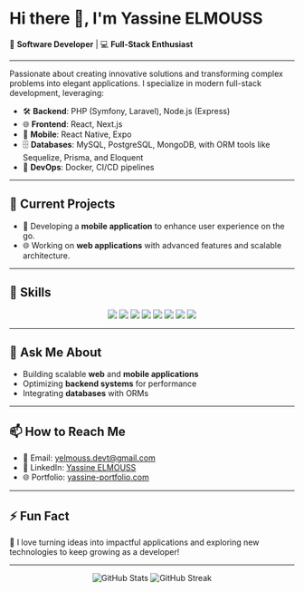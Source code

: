 # Hi there 👋, I'm Yassine ELMOUSS

🌟 **Software Developer** | 💻 **Full-Stack Enthusiast**

---

Passionate about creating innovative solutions and transforming complex problems into elegant applications. I specialize in modern full-stack development, leveraging:

- 🛠 **Backend**: PHP (Symfony, Laravel), Node.js (Express)
- 🌐 **Frontend**: React, Next.js
- 📱 **Mobile**: React Native, Expo
- 🗄 **Databases**: MySQL, PostgreSQL, MongoDB, with ORM tools like Sequelize, Prisma, and Eloquent
- 🚀 **DevOps**: Docker, CI/CD pipelines

---

## 🔭 Current Projects
- 📱 Developing a **mobile application** to enhance user experience on the go.
- 🌐 Working on **web applications** with advanced features and scalable architecture.

---

## 🌟 Skills
<div align="center">
  <img src="https://img.shields.io/badge/PHP-777BB4?style=for-the-badge&logo=php&logoColor=white" />
  <img src="https://img.shields.io/badge/Laravel-FF2D20?style=for-the-badge&logo=laravel&logoColor=white" />
  <img src="https://img.shields.io/badge/Symfony-000000?style=for-the-badge&logo=symfony&logoColor=white" />
  <img src="https://img.shields.io/badge/Node.js-339933?style=for-the-badge&logo=node.js&logoColor=white" />
  <img src="https://img.shields.io/badge/React-61DAFB?style=for-the-badge&logo=react&logoColor=black" />
  <img src="https://img.shields.io/badge/Next.js-000000?style=for-the-badge&logo=next.js&logoColor=white" />
  <img src="https://img.shields.io/badge/MySQL-4479A1?style=for-the-badge&logo=mysql&logoColor=white" />
  <img src="https://img.shields.io/badge/MongoDB-47A248?style=for-the-badge&logo=mongodb&logoColor=white" />
</div>

---

## 💬 Ask Me About
- Building scalable **web** and **mobile applications**
- Optimizing **backend systems** for performance
- Integrating **databases** with ORMs

---

## 📫 How to Reach Me
- 📧 Email: [yelmouss.devt@gmail.com](mailto:yelmouss.devt@gmail.com)
- 💼 LinkedIn: [Yassine ELMOUSS](https://linkedin.com/in/yelmouss)
- 🌐 Portfolio: [yassine-portfolio.com](https://yelmouss.vercel.app)

---

## ⚡ Fun Fact
🎯 I love turning ideas into impactful applications and exploring new technologies to keep growing as a developer!

---

<div align="center">
  <img src="https://github-readme-stats.vercel.app/api?username=yelmouss&show_icons=true&theme=radical" alt="GitHub Stats" />
  <img src="https://github-readme-streak-stats.herokuapp.com/?user=yelmouss&theme=radical" alt="GitHub Streak" />
</div>

